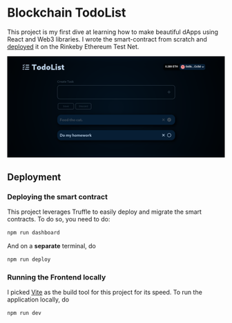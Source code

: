 # Blockchain TodoList

This project is my first dive at learning how to make beautiful dApps using React and Web3 libraries.
I wrote the smart-contract from scratch and [deployed](https://rinkeby.etherscan.io/address/0xCA2ca507FdcdD212bDB3eECda2C1C10373524aF9#code) 
it on the Rinkeby Ethereum Test Net.

![screenshot](assets/dapp_screenshot.png)

## Deployment

### Deploying the smart contract

This project leverages Truffle to easily deploy and migrate the smart contracts. 
To do so, you need to do:

```bash
npm run dashboard
```

And on a **separate** terminal, do
```bash
npm run deploy
```

### Running the Frontend locally

I picked [Vite](https://vitejs.dev/) as the build tool for this project for its speed. To run the application locally, do
```bash
npm run dev
```

